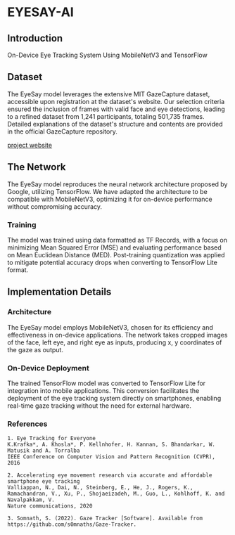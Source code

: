 # EYESAY-AI

## Introduction
On-Device Eye Tracking System Using MobileNetV3 and TensorFlow

## Dataset
The EyeSay model leverages the extensive MIT GazeCapture dataset, accessible upon registration at the dataset's website. Our selection criteria ensured the inclusion of frames with valid face and eye detections, leading to a refined dataset from 1,241 participants, totaling 501,735 frames. Detailed explanations of the dataset's structure and contents are provided in the official GazeCapture repository.

[project website](https://gazecapture.csail.mit.edu/download.php)

## The Network
The EyeSay model reproduces the neural network architecture proposed by Google, utilizing TensorFlow. We have adapted the architecture to be compatible with MobileNetV3, optimizing it for on-device performance without compromising accuracy.

### Training
The model was trained using data formatted as TF Records, with a focus on minimizing Mean Squared Error (MSE) and evaluating performance based on Mean Euclidean Distance (MED). Post-training quantization was applied to mitigate potential accuracy drops when converting to TensorFlow Lite format.

## Implementation Details

### Architecture
The EyeSay model employs MobileNetV3, chosen for its efficiency and effectiveness in on-device applications. The network takes cropped images of the face, left eye, and right eye as inputs, producing x, y coordinates of the gaze as output.

### On-Device Deployment
The trained TensorFlow model was converted to TensorFlow Lite for integration into mobile applications. This conversion facilitates the deployment of the eye tracking system directly on smartphones, enabling real-time gaze tracking without the need for external hardware.



### References
```
1. Eye Tracking for Everyone
K.Krafka*, A. Khosla*, P. Kellnhofer, H. Kannan, S. Bhandarkar, W. Matusik and A. Torralba
IEEE Conference on Computer Vision and Pattern Recognition (CVPR), 2016

2. Accelerating eye movement research via accurate and affordable smartphone eye tracking
Valliappan, N., Dai, N., Steinberg, E., He, J., Rogers, K., Ramachandran, V., Xu, P., Shojaeizadeh, M., Guo, L., Kohlhoff, K. and Navalpakkam, V.
Nature communications, 2020

3. Somnath, S. (2022). Gaze Tracker [Software]. Available from https://github.com/s0mnaths/Gaze-Tracker.
```
